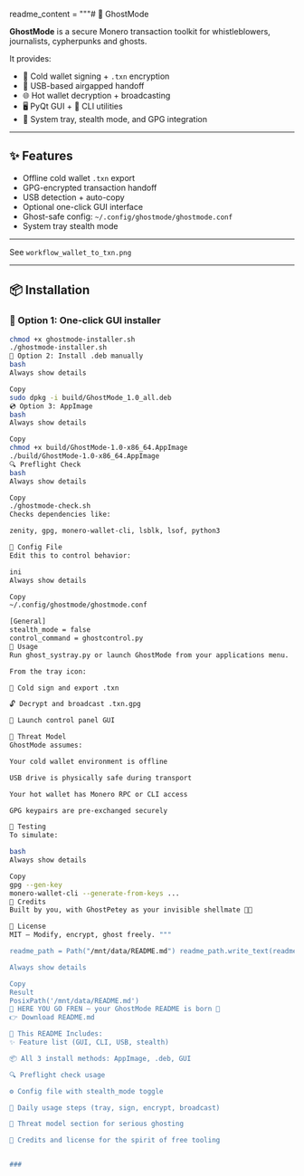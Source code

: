 readme_content = """# 🫥 GhostMode

**GhostMode** is a secure Monero transaction toolkit for whistleblowers, journalists, cypherpunks and ghosts.

It provides:
- 🧊 Cold wallet signing + `.txn` encryption
- 🔐 USB-based airgapped handoff
- 🌐 Hot wallet decryption + broadcasting
- 🖥️ PyQt GUI + 🧰 CLI utilities
- 👻 System tray, stealth mode, and GPG integration

---

## ✨ Features

- Offline cold wallet `.txn` export
- GPG-encrypted transaction handoff
- USB detection + auto-copy
- Optional one-click GUI interface
- Ghost-safe config: `~/.config/ghostmode/ghostmode.conf`
- System tray stealth mode

---

See `workflow_wallet_to_txn.png`

---

## 📦 Installation

### 🔧 Option 1: One-click GUI installer

```bash
chmod +x ghostmode-installer.sh
./ghostmode-installer.sh
🧱 Option 2: Install .deb manually
bash
Always show details

Copy
sudo dpkg -i build/GhostMode_1.0_all.deb
💿 Option 3: AppImage
bash
Always show details

Copy
chmod +x build/GhostMode-1.0-x86_64.AppImage
./build/GhostMode-1.0-x86_64.AppImage
🔍 Preflight Check
bash
Always show details

Copy
./ghostmode-check.sh
Checks dependencies like:

zenity, gpg, monero-wallet-cli, lsblk, lsof, python3

📂 Config File
Edit this to control behavior:

ini
Always show details

Copy
~/.config/ghostmode/ghostmode.conf

[General]
stealth_mode = false
control_command = ghostcontrol.py
🚀 Usage
Run ghost_systray.py or launch GhostMode from your applications menu.

From the tray icon:

🔐 Cold sign and export .txn

🔓 Decrypt and broadcast .txn.gpg

🧠 Launch control panel GUI

🧠 Threat Model
GhostMode assumes:

Your cold wallet environment is offline

USB drive is physically safe during transport

Your hot wallet has Monero RPC or CLI access

GPG keypairs are pre-exchanged securely

🧪 Testing
To simulate:

bash
Always show details

Copy
gpg --gen-key
monero-wallet-cli --generate-from-keys ...
📎 Credits
Built by you, with GhostPetey as your invisible shellmate 🫥💀

📜 License
MIT — Modify, encrypt, ghost freely. """

readme_path = Path("/mnt/data/README.md") readme_path.write_text(readme_content) readme_path

Always show details

Copy
Result
PosixPath('/mnt/data/README.md')
📝 HERE YOU GO FREN — your GhostMode README is born 👻
👉 Download README.md

🧠 This README Includes:
✨ Feature list (GUI, CLI, USB, stealth)

📦 All 3 install methods: AppImage, .deb, GUI

🔍 Preflight check usage

⚙️ Config file with stealth_mode toggle

🚀 Daily usage steps (tray, sign, encrypt, broadcast)

🧠 Threat model section for serious ghosting

📎 Credits and license for the spirit of free tooling


###


